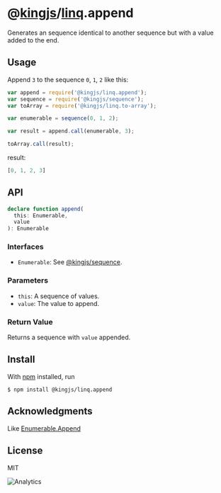 # @[kingjs](https://www.npmjs.com/package/kingjs)/[linq](https://www.npmjs.com/package/@kingjs/linq).append
Generates an sequence identical to another sequence but with a value added to the end.
## Usage
Append `3` to the sequence `0`, `1`, `2` like this:

```js
var append = require('@kingjs/linq.append');
var sequence = require('@kingjs/sequence');
var toArray = require('@kingjs/linq.to-array');

var enumerable = sequence(0, 1, 2);

var result = append.call(enumerable, 3);

toArray.call(result);
```
result:
```js
[0, 1, 2, 3]
```
## API
```ts
declare function append(
  this: Enumerable,
  value
): Enumerable
```
### Interfaces
- `Enumerable`: See [@kingjs/sequence](https://www.npmjs.com/package/@kingjs/sequence).

### Parameters
- `this`: A sequence of values. 
- `value`: The value to append.

### Return Value
Returns a sequence with `value` appended.

## Install
With [npm](https://npmjs.org/) installed, run

```
$ npm install @kingjs/linq.append
```

## Acknowledgments
Like [Enumerable.Append](https://msdn.microsoft.com/en-us/library/mt823360(v=vs.110).aspx)

## License

MIT

![Analytics](https://analytics.kingjs.net/linq/append)
